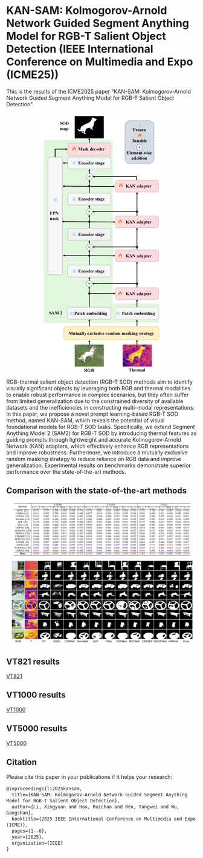 # KAN-SAM: Kolmogorov-Arnold Network Guided Segment Anything Model for RGB-T Salient Object Detection (IEEE International Conference on Multimedia and Expo (ICME25))
This is the results of the ICME2025 paper "KAN-SAM: Kolmogorov-Arnold Network Guided Segment Anything Model for RGB-T Salient Object Detection".

<div align=center>
<img src=1.jpg />
</div>

RGB-thermal salient object detection (RGB-T SOD) methods aim to identify visually significant objects by leveraging both RGB and thermal modalities to enable robust performance in complex scenarios, but they often suffer from limited generalization due to the constrained diversity of available datasets and the inefficiencies in constructing multi-modal representations. In this paper, we propose a novel prompt learning-based RGB-T SOD method, named KAN-SAM, which reveals the potential of visual foundational models for RGB-T SOD tasks. Specifically, we extend Segment Anything Model 2 (SAM2) for RGB-T SOD by introducing thermal features as guiding prompts through lightweight and accurate Kolmogorov-Arnold Network (KAN) adapters, which effectively enhance RGB representations and improve robustness. Furthermore, we introduce a mutually exclusive random masking strategy to reduce reliance on RGB data and improve generalization. Experimental results on benchmarks demonstrate superior performance over the state-of-the-art methods.

## Comparison with the state-of-the-art methods
![image](result.jpg)

## VT821 results
[VT821](https://github.com/milotic233/KAN-SAM/blob/main/VT821.zip)

## VT1000 results
[VT1000](https://github.com/milotic233/KAN-SAM/blob/main/VT1000.zip)

## VT5000 results
[VT5000](https://github.com/milotic233/KAN-SAM/blob/main/VT5000.zip)

## Citation
Please cite this paper in your publications if it helps your research:

```
@inproceedings{li2025kansam,
  title={KAN-SAM: Kolmogorov-Arnold Network Guided Segment Anything Model for RGB-T Salient Object Detection},
  author={Li, Xingyuan and Hou, Ruichao and Ren, Tongwei and Wu, Gangshan},
  booktitle={2025 IEEE International Conference on Multimedia and Expo (ICME)},
  pages={1--6},
  year={2025},
  organization={IEEE}
}
```
